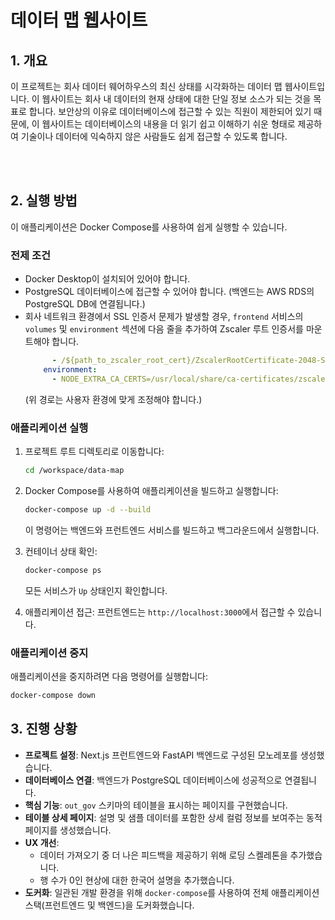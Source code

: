 # 데이터 맵 웹사이트

## 1. 개요

이 프로젝트는 회사 데이터 웨어하우스의 최신 상태를 시각화하는 데이터 맵 웹사이트입니다. 이 웹사이트는 회사 내 데이터의 현재 상태에 대한 단일 정보 소스가 되는 것을 목표로 합니다. 보안상의 이유로 데이터베이스에 접근할 수 있는 직원이 제한되어 있기 때문에, 이 웹사이트는 데이터베이스의 내용을 더 읽기 쉽고 이해하기 쉬운 형태로 제공하여 기술이나 데이터에 익숙하지 않은 사람들도 쉽게 접근할 수 있도록 합니다.

<br/><br/>


## 2. 실행 방법
이 애플리케이션은 Docker Compose를 사용하여 쉽게 실행할 수 있습니다.

### 전제 조건

-   Docker Desktop이 설치되어 있어야 합니다.
-   PostgreSQL 데이터베이스에 접근할 수 있어야 합니다. (백엔드는 AWS RDS의 PostgreSQL DB에 연결됩니다.)
-   회사 네트워크 환경에서 SSL 인증서 문제가 발생할 경우, `frontend` 서비스의 `volumes` 및 `environment` 섹션에 다음 줄을 추가하여 Zscaler 루트 인증서를 마운트해야 합니다.
    ```yaml
          - /${path_to_zscaler_root_cert}/ZscalerRootCertificate-2048-SHA256.crt:/usr/local/share/ca-certificates/zscaler.crt
        environment:
          - NODE_EXTRA_CA_CERTS=/usr/local/share/ca-certificates/zscaler.crt
    ```
    (위 경로는 사용자 환경에 맞게 조정해야 합니다.)

### 애플리케이션 실행

1.  프로젝트 루트 디렉토리로 이동합니다:
    ```bash
    cd /workspace/data-map
    ```
2.  Docker Compose를 사용하여 애플리케이션을 빌드하고 실행합니다:
    ```bash
    docker-compose up -d --build
    ```
    이 명령어는 백엔드와 프런트엔드 서비스를 빌드하고 백그라운드에서 실행합니다.

3.  컨테이너 상태 확인:
    ```bash
    docker-compose ps
    ```
    모든 서비스가 `Up` 상태인지 확인합니다.

4.  애플리케이션 접근:
    프런트엔드는 `http://localhost:3000`에서 접근할 수 있습니다.

### 애플리케이션 중지

애플리케이션을 중지하려면 다음 명령어를 실행합니다:
```bash
docker-compose down
```



## 3. 진행 상황

-   **프로젝트 설정**: Next.js 프런트엔드와 FastAPI 백엔드로 구성된 모노레포를 생성했습니다.
-   **데이터베이스 연결**: 백엔드가 PostgreSQL 데이터베이스에 성공적으로 연결됩니다.
-   **핵심 기능**: `out_gov` 스키마의 테이블을 표시하는 페이지를 구현했습니다.
-   **테이블 상세 페이지**: 설명 및 샘플 데이터를 포함한 상세 컬럼 정보를 보여주는 동적 페이지를 생성했습니다.
-   **UX 개선**:
    -   데이터 가져오기 중 더 나은 피드백을 제공하기 위해 로딩 스켈레톤을 추가했습니다.
    -   행 수가 0인 현상에 대한 한국어 설명을 추가했습니다.
-   **도커화**: 일관된 개발 환경을 위해 `docker-compose`를 사용하여 전체 애플리케이션 스택(프런트엔드 및 백엔드)을 도커화했습니다.
